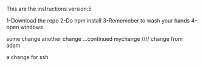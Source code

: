 This are the instructions
version:5

1-Download the repo
2-Do npm install
3-Rememeber to wash your hands
4-open windows

some change
another change ...continued
mychange
////
change from adam

a change for ssh